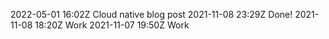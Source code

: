 2022-05-01 16:02Z Cloud native blog post
2021-11-08 23:29Z Done!
2021-11-08 18:20Z Work
2021-11-07 19:50Z Work
